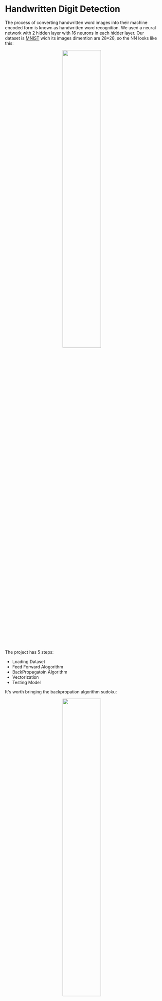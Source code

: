 # Handwritten Digit Detection
The process of converting handwritten word images into their machine encoded form is known as handwritten word recognition. We used a neural network with 2 hidden layer with 16 neurons in each hidder layer. Our dataset is [MNIST](http://yann.lecun.com/exdb/mnist/) wich its images dimention are 28*28, so the NN looks like this:

<p align="center">
<img src = "https://user-images.githubusercontent.com/93929227/218959856-f44a8266-a7f5-4d53-808a-f04010a0ea0d.png" width="50%" height="50%"/>
<p/>

The project has 5 steps:
* Loading Dataset
* Feed Forward Alogorithm 
* BackPropagatoin Algorithm
* Vectorization
* Testing Model

It's worth bringing the backpropation algorithm sudoku:

<p align="center">
<img src = "https://user-images.githubusercontent.com/93929227/218959572-58b14551-180d-49e8-8ac7-c1780a213ee1.png" width="50%" height="50%"/>
<p/>
